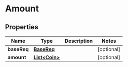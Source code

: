 
# Amount

## Properties
Name | Type | Description | Notes
------------ | ------------- | ------------- | -------------
**baseReq** | [**BaseReq**](BaseReq.md) |  |  [optional]
**amount** | [**List&lt;Coin&gt;**](Coin.md) |  |  [optional]



